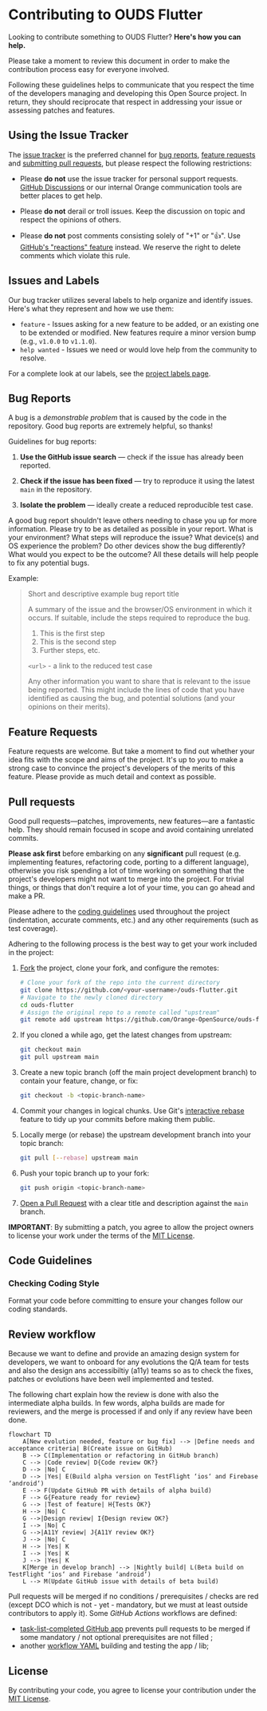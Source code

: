 # Contributing to OUDS Flutter

Looking to contribute something to OUDS Flutter? **Here's how you can help.**

Please take a moment to review this document in order to make the contribution process easy for everyone involved.

Following these guidelines helps to communicate that you respect the time of the developers managing and developing this Open Source project. In return, they should reciprocate that respect in addressing your issue or assessing patches and features.

## Using the Issue Tracker

The [issue tracker](https://github.com/Orange-OpenSource/ouds-flutter/issues) is the preferred channel for [bug reports](#bug-reports), [feature requests](#feature-requests) and [submitting pull requests](#pull-requests), but please respect the following restrictions:

- Please **do not** use the issue tracker for personal support requests. [GitHub Discussions](https://github.com/Orange-OpenSource/ouds-flutter/discussions/categories/q-a) or our internal Orange communication tools are better places to get help.

- Please **do not** derail or troll issues. Keep the discussion on topic and respect the opinions of others.

- Please **do not** post comments consisting solely of "+1" or ":thumbsup:". Use [GitHub's "reactions" feature](https://blog.github.com/2016-03-10-add-reactions-to-pull-requests-issues-and-comments/) instead. We reserve the right to delete comments which violate this rule.

## Issues and Labels

Our bug tracker utilizes several labels to help organize and identify issues. Here's what they represent and how we use them:

- `feature` - Issues asking for a new feature to be added, or an existing one to be extended or modified. New features require a minor version bump (e.g., `v1.0.0` to `v1.1.0`).
- `help wanted` - Issues we need or would love help from the community to resolve.

For a complete look at our labels, see the [project labels page](https://github.com/Orange-OpenSource/ouds-flutter/labels).

## Bug Reports

A bug is a _demonstrable problem_ that is caused by the code in the repository. Good bug reports are extremely helpful, so thanks!

Guidelines for bug reports:

1. **Use the GitHub issue search** &mdash; check if the issue has already been reported.

2. **Check if the issue has been fixed** &mdash; try to reproduce it using the latest `main` in the repository.

3. **Isolate the problem** &mdash; ideally create a reduced reproducible test case.

A good bug report shouldn't leave others needing to chase you up for more information. Please try to be as detailed as possible in your report. What is your environment? What steps will reproduce the issue? What device(s) and OS experience the problem? Do other devices show the bug differently? What would you expect to be the outcome? All these details will help people to fix any potential bugs.

Example:

> Short and descriptive example bug report title
>
> A summary of the issue and the browser/OS environment in which it occurs. If
> suitable, include the steps required to reproduce the bug.
>
> 1. This is the first step
> 2. This is the second step
> 3. Further steps, etc.
>
> `<url>` - a link to the reduced test case
>
> Any other information you want to share that is relevant to the issue being
> reported. This might include the lines of code that you have identified as
> causing the bug, and potential solutions (and your opinions on their
> merits).

## Feature Requests

Feature requests are welcome. But take a moment to find out whether your idea fits with the scope and aims of the project. It's up to _you_ to make a strong case to convince the project's developers of the merits of this feature. Please provide as much detail and context as possible.

## Pull requests

Good pull requests—patches, improvements, new features—are a fantastic help. They should remain focused in scope and avoid containing unrelated commits.

**Please ask first** before embarking on any **significant** pull request (e.g. implementing features, refactoring code, porting to a different language), otherwise you risk spending a lot of time working on something that the project's developers might not want to merge into the project. For trivial things, or things that don't require a lot of your time, you can go ahead and make a PR.

Please adhere to the [coding guidelines](#code-guidelines) used throughout the project (indentation, accurate comments, etc.) and any other requirements (such as test coverage).

Adhering to the following process is the best way to get your work included in the project:

1. [Fork](https://help.github.com/articles/fork-a-repo/) the project, clone your fork, and configure the remotes:

   ```bash
   # Clone your fork of the repo into the current directory
   git clone https://github.com/<your-username>/ouds-flutter.git
   # Navigate to the newly cloned directory
   cd ouds-flutter
   # Assign the original repo to a remote called "upstream"
   git remote add upstream https://github.com/Orange-OpenSource/ouds-flutter.git
   ```

2. If you cloned a while ago, get the latest changes from upstream:

   ```bash
   git checkout main
   git pull upstream main
   ```

3. Create a new topic branch (off the main project development branch) to contain your feature, change, or fix:

   ```bash
   git checkout -b <topic-branch-name>
   ```

4. Commit your changes in logical chunks. Use Git's [interactive rebase](https://help.github.com/articles/about-git-rebase/) feature to tidy up your commits before making them public.

5. Locally merge (or rebase) the upstream development branch into your topic branch:

   ```bash
   git pull [--rebase] upstream main
   ```

6. Push your topic branch up to your fork:

   ```bash
   git push origin <topic-branch-name>
   ```

7. [Open a Pull Request](https://help.github.com/articles/about-pull-requests/) with a clear title and description against the `main` branch.

**IMPORTANT**: By submitting a patch, you agree to allow the project owners to license your work under the terms of the [MIT License](LICENSE).

## Code Guidelines

### Checking Coding Style

Format your code before committing to ensure your changes follow our coding standards.

## Review workflow

Because we want to define and provide an amazing design system for developers, we want to onboard for any evolutions the Q/A team for tests and also the design ans accessibiltiy (a11y) teams so as to check the fixes, patches or evolutions have been well implemented and tested.

The following chart explain how the review is done with also the intermediate alpha builds.
In few words, alpha builds are made for reviewers, and the merge is processed if and only if any review have been done.

```mermaid
flowchart TD
    A[New evolution needed, feature or bug fix] --> |Define needs and acceptance criteria| B(Create issue on GitHub)
    B --> C(Implementation or refactoring in GitHub branch)
    C --> |Code review| D{Code review OK?}
    D --> |No| C
    D --> |Yes| E(Build alpha version on TestFlight ‘ios‘ and Firebase ‘android‘)
    E --> F(Update GitHub PR with details of alpha build)
    F --> G{Feature ready for review}
    G --> |Test of feature| H{Tests OK?}
    H --> |No| C
    G -->|Design review| I{Design review OK?}
    I --> |No| C
    G -->|A11Y review| J{A11Y review OK?}
    J --> |No| C
    H --> |Yes| K
    I --> |Yes| K
    J --> |Yes| K
    K[Merge in develop branch] --> |Nightly build| L(Beta build on TestFlight ‘ios‘ and Firebase ‘android‘)
    L --> M(Update GitHub issue with details of beta build)
```

Pull requests will be merged if no conditions / prerequisites / checks are red (except DCO which is not - yet - mandatory, but we must at least outside contributors to apply it). Some _GitHub Actions_ workflows are defined:
- [task-list-completed GitHub app](https://github.com/apps/task-list-completed) prevents pull requests to be merged if some mandatory / not optional prerequisites are not filled ;
- another [workflow YAML](https://github.com/Orange-OpenSource/ouds-ios/blob/develop/.github/workflows/build.yml) building and testing the app / lib;

## License

By contributing your code, you agree to license your contribution under the [MIT License](LICENSE).
